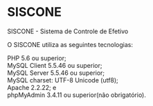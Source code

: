 # SISCONE
SISCONE - Sistema de Controle de Efetivo

O SISCONE utiliza as seguintes tecnologias:

PHP 5.6 ou superior;<br>
MySQL Client 5.5.46 ou superior;<br>
MySQL Server 5.5.46 ou superior;<br>
MySQL charset: UTF-8 Unicode (utf8);<br> 
Apache 2.2.22; e<br>
phpMyAdmin 3.4.11 ou superior(não obrigatório).
